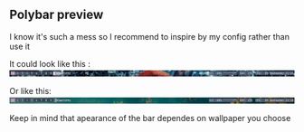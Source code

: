 ## Polybar preview
I know it's such a mess so I recommend to inspire by my config rather than use it


It could look like this :
![It could looks like this](polybar1.png)

Or like this:
![Or like this](polybar2.png)

Keep in mind that apearance of the bar dependes on wallpaper you choose
